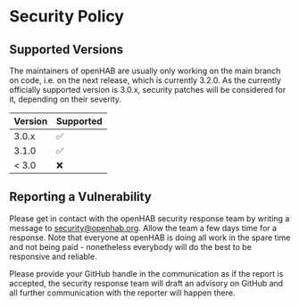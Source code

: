 # Security Policy

## Supported Versions

The maintainers of openHAB are usually only working on the main branch on code, i.e. on the next release, which is currently 3.2.0.
As the currently officially supported version is 3.0.x, security patches will be considered for it, depending on their severity.

| Version | Supported          |
| ------- | ------------------ |
| 3.0.x   | :white_check_mark: |
| 3.1.0   | :white_check_mark: |
| < 3.0   | :x:                |

## Reporting a Vulnerability

Please get in contact with the openHAB security response team by writing a message to security@openhab.org.
Allow the team a few days time for a response. 
Note that everyone at openHAB is doing all work in the spare time and not being paid - nonetheless everybody will do the best to be responsive and reliable.

Please provide your GitHub handle in the communication as if the report is accepted, the security response team will draft an advisory on GitHub and all further communication with the reporter will happen there.
